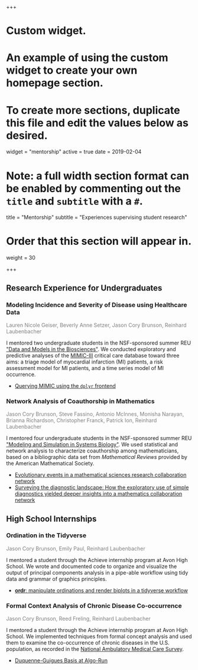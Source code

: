 +++
# Custom widget.
# An example of using the custom widget to create your own homepage section.
# To create more sections, duplicate this file and edit the values below as desired.
widget = "mentorship"
active = true
date = 2019-02-04

# Note: a full width section format can be enabled by commenting out the `title` and `subtitle` with a `#`.
title = "Mentorship"
subtitle = "Experiences supervising student research"

# Order that this section will appear in.
weight = 30

+++

## Research Experience for Undergraduates

### Modeling Incidence and Severity of Disease using Healthcare Data

<span style="color:gray">
Lauren Nicole Geiser, Beverly Anne Setzer, Jason Cory Brunson, Reinhard Laubenbacher
</span>

I mentored two undergraduate students in the NSF-sponsored summer REU ["Data and Models in the Biosciences"](https://health.uconn.edu/quantitative-medicine/biomath/). We conducted exploratory and predictive analyses of the [MIMIC-III](https://mimic.physionet.org/) critical care database toward three aims: a triage model of myocardial infarction (MI) patients, a risk assessment model for MI patients, and a time series model of MI occurrence.

* [Querying MIMIC using the `dplyr` frontend](https://github.com/MIT-LCP/mimic-code/blob/master/tutorials/dplyr-frontend/intro.md)

### Network Analysis of Coauthorship in Mathematics

<span style="color:gray">
Jason Cory Brunson, Steve Fassino, Antonio McInnes, Monisha Narayan, Brianna Richardson, Christopher Franck, Patrick Ion, Reinhard Laubenbacher
</span>

I mentored four undergraduate students in the NSF-sponsored summer REU ["Modeling and Simulation in Systems Biology"](https://health.uconn.edu/quantitative-medicine/biomath2017/). We used statistical and network analysis to characterize coauthorship among mathematicians, based on a bibliographic data set from _Mathematical Reviews_ provided by the American Mathematical Society.

* [Evolutionary events in a mathematical sciences research collaboration network](https://link.springer.com/article/10.1007/s11192-013-1209-z)
* [Surveying the diagnostic landscape: How the exploratory use of simple diagnostics yielded deeper insights into a mathematics collaboration network](https://www.researchgate.net/publication/272481331_Surveying_the_diagnostic_landscape_How_the_exploratory_use_of_simple_diagnostics_yielded_deeper_insights_into_a_mathematics_collaboration_network)

## High School Internships

### Ordination in the Tidyverse

<span style="color:gray">
Jason Cory Brunson, Emily Paul, Reinhard Laubenbacher
</span>

I mentored a student through the Achieve internship program at Avon High School. We wrote and documented code to organize and visualize the output of principal components analysis in a pipe-able workflow using tidy data and grammar of graphics principles.

* [**ordr**: manipulate ordinations and render biplots in a tidyverse workflow](https://github.com/corybrunson/ordr)

### Formal Context Analysis of Chronic Disease Co-occurrence

<span style="color:gray">
Jason Cory Brunson, Reed Freling, Reinhard Laubenbacher
</span>

I mentored a student through the Achieve internship program at Avon High School. We implemented techniques from formal concept analysis and used them to examine the co-occurrence of chronic diseases in the U.S. population, as recorded in the [National Ambulatory Medical Care Survey](https://www.cdc.gov/nchs/ahcd/index.htm).

* [Duquenne-Guigues Basis at Algo-Run](http://dg-basis.algorun.org/)
